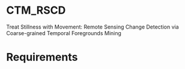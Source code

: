 # CTM_RSCD
Treat Stillness with Movement: Remote Sensing Change Detection via Coarse-grained Temporal Foregrounds Mining

# Requirements
